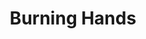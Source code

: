 ---
title: "Burning Hands"
index:
  - burning-hands
permalink: /spells/burning-hands/
tags:
  - Spell
  - 1st Level
  - Evocation
  - Damage
  - Fire
available_for:
  - Sorcerer
  - Wizard
level: "1st Level"
school: "Evocation"
area: "15 ft"
shape: "Cone"
comp:
  - V
  - S
attack: "DEX Save"
effect: "Fire"
description: |
  As you hold your hands with thumbs touching and fingers spread, a thin sheet of flames shoots forth from your outstretched fingertips. Each creature in a 15-foot cone must make a dexterity saving throw. A creature takes 3d6 fire damage on a failed save, or half as much damage on a successful one.

  The fire ignites any flammable objects in the area that aren't being worn or carried.

  **At higher levels.** When you cast this spell using a spell slot of 2nd level or higher, the damage increases by 1d6 for each slot level above 1st.
excerpt: "As you hold your hands with thumbs touching and fingers spread, a thin sheet of flames shoots forth from your outstretched fingertips."
source: "Basic Rules"
---